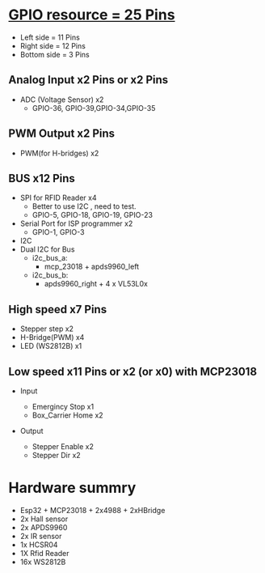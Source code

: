# [GPIO resource = 25 Pins](https://randomnerdtutorials.com/esp32-pinout-reference-gpios/)
* Left side = 11 Pins
* Right side = 12 Pins
* Bottom side = 3 Pins

## Analog Input x2 Pins or x2 Pins 
* ADC (Voltage Sensor) x2
  * GPIO-36, GPIO-39,GPIO-34,GPIO-35

## PWM Output    x2 Pins
* PWM(for H-bridges) x2

## BUS           x12 Pins
* SPI for RFID Reader   x4
  * Better to use I2C , need to test.
  * GPIO-5, GPIO-18, GPIO-19, GPIO-23
* Serial Port  for ISP programmer    x2
  * GPIO-1, GPIO-3
* I2C 
* Dual I2C for Bus
  * i2c_bus_a:
    * mcp_23018 + apds9960_left 
  * i2c_bus_b:
    * apds9960_right + 4 x VL53L0x

## High speed    x7 Pins
* Stepper step   x2
* H-Bridge(PWM)  x4 
* LED (WS2812B)  x1

## Low speed     x11 Pins  or x2 (or x0) with MCP23018
* Input
  * Emergincy Stop    x1
  * Box_Carrier Home  x2

* Output
  * Stepper Enable    x2
  * Stepper Dir       x2
  
 
# Hardware summry
* Esp32 + MCP23018 + 2x4988  + 2xHBridge
* 2x Hall sensor
* 2x APDS9960
* 2x IR sensor
* 1x HCSR04
* 1X Rfid Reader
* 16x WS2812B




